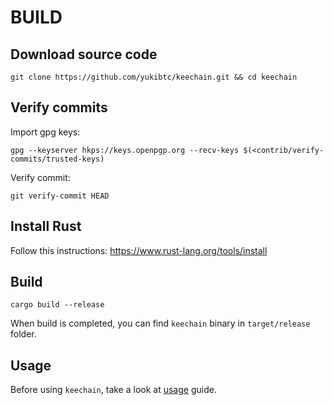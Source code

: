 # BUILD

## Download source code

```
git clone https://github.com/yukibtc/keechain.git && cd keechain
```

## Verify commits

Import gpg keys:

```
gpg --keyserver hkps://keys.openpgp.org --recv-keys $(<contrib/verify-commits/trusted-keys)
```

Verify commit:

```
git verify-commit HEAD
```

## Install Rust

Follow this instructions: https://www.rust-lang.org/tools/install

## Build

```
cargo build --release
```

When build is completed, you can find `keechain` binary in `target/release` folder.

## Usage

Before using `keechain`, take a look at [usage](doc/usage.md) guide.